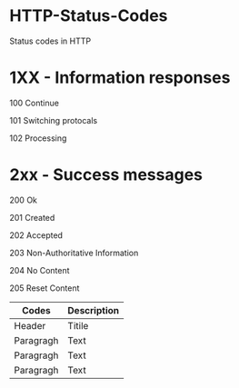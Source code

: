 # HTTP-Status-Codes
Status codes in HTTP

# 1XX - Information responses

100  Continue

101  Switching protocals

102  Processing

# 2xx - Success messages

200 Ok

201 Created

202 Accepted

203 Non-Authoritative Information

204 No Content

205 Reset Content

| Codes | Description |
| ---------------- | -------------------- |
| Header | Titile | 
| Paragragh | Text |
| Paragragh | Text |
| Paragragh | Text |



